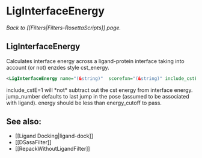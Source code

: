 # LigInterfaceEnergy
*Back to [[Filters|Filters-RosettaScripts]] page.*
## LigInterfaceEnergy

Calculates interface energy across a ligand-protein interface taking into account (or not) enzdes style cst\_energy.

```xml
<LigInterfaceEnergy name="(&string)"  scorefxn="(&string)" include_cstE="(0 &bool)" jump_number="(last_jump &integer)" energy_cutoff="(0.0 &float)"/>
```

include\_cstE=1 will \*not\* subtract out the cst energy from interface energy. jump\_number defaults to last jump in the pose (assumed to be associated with ligand). energy should be less than energy\_cutoff to pass.

## See also:

* [[Ligand Docking|ligand-dock]]
* [[DSasaFilter]]
* [[RepackWithoutLigandFilter]]
